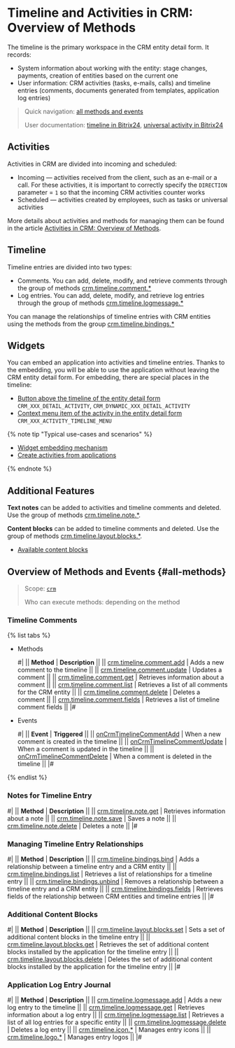 # Timeline and Activities in CRM: Overview of Methods

The timeline is the primary workspace in the CRM entity detail form. It records:

* System information about working with the entity: stage changes, payments, creation of entities based on the current one
* User information: CRM activities (tasks, e-mails, calls) and timeline entries (comments, documents generated from templates, application log entries)

> Quick navigation: [all methods and events](#all-methods) 
> 
> User documentation: [timeline in Bitrix24](https://helpdesk.bitrix24.com/open/16767378/), [universal activity in Bitrix24](https://helpdesk.bitrix24.com/open/21458972/)

## Activities

Activities in CRM are divided into incoming and scheduled:

* Incoming — activities received from the client, such as an e-mail or a call. For these activities, it is important to correctly specify the `DIRECTION` parameter = `1` so that the incoming CRM activities counter works
* Scheduled — activities created by employees, such as tasks or universal activities
  
More details about activities and methods for managing them can be found in the article [Activities in CRM: Overview of Methods](./activities/index.md).

## Timeline

Timeline entries are divided into two types:

* Comments. You can add, delete, modify, and retrieve comments through the group of methods [crm.timeline.comment.*](./comments/index.md)
* Log entries. You can add, delete, modify, and retrieve log entries through the group of methods [crm.timeline.logmessage.*](./logmessage/index.md)
  
You can manage the relationships of timeline entries with CRM entities using the methods from the group [crm.timeline.bindings.*](./bindings/index.md) 

## Widgets

You can embed an application into activities and timeline entries. Thanks to the embedding, you will be able to use the application without leaving the CRM entity detail form. For embedding, there are special places in the timeline:

* [Button above the timeline of the entity detail form](../../widgets/crm/detail-activity.md) `CRM_XXX_DETAIL_ACTIVITY`, `CRM_DYNAMIC_XXX_DETAIL_ACTIVITY`
* [Context menu item of the activity in the entity detail form](../../widgets/crm/activity-timeline-menu.md) `CRM_XXX_ACTIVITY_TIMELINE_MENU`

{% note tip "Typical use-cases and scenarios" %}

- [Widget embedding mechanism](../../widgets/index.md)
- [Create activities from applications](./activities/app-embedding/activity-app.md)

{% endnote %}

## Additional Features 

**Text notes** can be added to activities and timeline comments and deleted. Use the group of methods [crm.timeline.note.*](./note/index.md).

**Content blocks** can be added to timeline comments and deleted. Use the group of methods [crm.timeline.layout.blocks.*](./layout-blocks/index.md). 

* [Available content blocks](./activities/configurable/structure/body.md#contentblockdto)


## Overview of Methods and Events {#all-methods}

> Scope: [`crm`](../../scopes/permissions.md)
>
> Who can execute methods: depending on the method

### Timeline Comments

{% list tabs %}

- Methods

    #|
    || **Method** | **Description** ||
    || [crm.timeline.comment.add](./comments/crm-timeline-comment-add.md)   | Adds a new comment to the timeline ||
    || [crm.timeline.comment.update](./comments/crm-timeline-comment-update.md)  |  Updates a comment ||
    || [crm.timeline.comment.get](./comments/crm-timeline-comment-get.md)   |  Retrieves information about a comment ||
    || [crm.timeline.comment.list](./comments/crm-timeline-comment-list.md) |  Retrieves a list of all comments for the CRM entity ||
    || [crm.timeline.comment.delete](./comments/crm-timeline-comment-delete.md)  |  Deletes a comment ||
    || [crm.timeline.comment.fields](./comments/crm-timeline-comment-fields.md)  | Retrieves a list of timeline comment fields ||
    |#

- Events

    #|
    || **Event** | **Triggered** ||
    || [onCrmTimelineCommentAdd](./comments/events/on-Crm-Timeline-Comment-Add.md) | When a new comment is created in the timeline ||
    || [onCrmTimelineCommentUpdate](./comments/events/on-Crm-Timeline-Comment-Update.md) | When a comment is updated in the timeline  ||
    || [onCrmTimelineCommentDelete](./comments/events/on-Crm-Timeline-Comment-Delete.md) | When a comment is deleted in the timeline  ||
    |#

{% endlist %}

### Notes for Timeline Entry

#|
|| **Method** | **Description** ||
|| [crm.timeline.note.get](./note/crm-timeline-note-get.md) | Retrieves information about a note ||
|| [crm.timeline.note.save](./note/crm-timeline-note-save.md) | Saves a note ||
|| [crm.timeline.note.delete](./note/crm-timeline-note-delete.md) | Deletes a note ||
|#


### Managing Timeline Entry Relationships

#|
|| **Method** | **Description** ||
|| [crm.timeline.bindings.bind](./bindings/crm-timeline-bindings-bind.md) | Adds a relationship between a timeline entry and a CRM entity ||
|| [crm.timeline.bindings.list](./bindings/crm-timeline-bindings-list.md) | Retrieves a list of relationships for a timeline entry ||
|| [crm.timeline.bindings.unbind](./bindings/crm-timeline-bindings-unbind.md) | Removes a relationship between a timeline entry and a CRM entity ||
|| [crm.timeline.bindings.fields](./bindings/crm-timeline-bindings-fields.md) | Retrieves fields of the relationship between CRM entities and timeline entries ||
|#

### Additional Content Blocks

#|
|| **Method** | **Description** ||
|| [crm.timeline.layout.blocks.set](./layout-blocks/crm-timeline-layout-blocks-set.md) | Sets a set of additional content blocks in the timeline entry ||
|| [crm.timeline.layout.blocks.get](./layout-blocks/crm-timeline-layout-blocks-get.md) | Retrieves the set of additional content blocks installed by the application for the timeline entry ||
|| [crm.timeline.layout.blocks.delete](./layout-blocks/crm-timeline-layout-blocks-delete.md) | Deletes the set of additional content blocks installed by the application for the timeline entry ||
|#

### Application Log Entry Journal

#|
|| **Method** | **Description** ||
|| [crm.timeline.logmessage.add](./logmessage/crm-timeline-logmessage-add.md) | Adds a new log entry to the timeline ||
|| [crm.timeline.logmessage.get](./logmessage/crm-timeline-logmessage-get.md) | Retrieves information about a log entry ||
|| [crm.timeline.logmessage.list](./logmessage/crm-timeline-logmessage-list.md) | Retrieves a list of all log entries for a specific entity ||
|| [crm.timeline.logmessage.delete](./logmessage/crm-timeline-logmessage-delete.md) | Deletes a log entry ||
|| [crm.timeline.icon.*](./logmessage/icons/index.md) | Manages entry icons ||
|| [crm.timeline.logo.*](./logmessage/logo/index.md) | Manages entry logos ||
|#